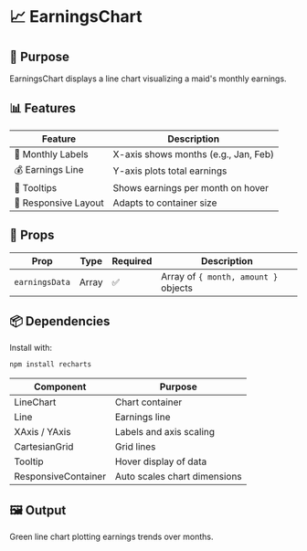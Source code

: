 # 📈 EarningsChart

## 📌 Purpose
EarningsChart displays a line chart visualizing a maid's monthly earnings.

## 📊 Features

| Feature               | Description                                       |
|------------------------|---------------------------------------------------|
| 📅 Monthly Labels      | X-axis shows months (e.g., Jan, Feb)              |
| 💰 Earnings Line       | Y-axis plots total earnings                       |
| 🧭 Tooltips            | Shows earnings per month on hover                 |
| 📱 Responsive Layout   | Adapts to container size                          |

## 🧩 Props

| Prop           | Type   | Required | Description                          |
|----------------|--------|----------|--------------------------------------|
| `earningsData` | Array  | ✅        | Array of `{ month, amount }` objects |

## 📦 Dependencies

Install with:
```bash
npm install recharts
```

| Component            | Purpose                        |
|----------------------|--------------------------------|
| LineChart            | Chart container                |
| Line                 | Earnings line                  |
| XAxis / YAxis        | Labels and axis scaling        |
| CartesianGrid        | Grid lines                     |
| Tooltip              | Hover display of data          |
| ResponsiveContainer  | Auto scales chart dimensions   |

## 🖼️ Output
Green line chart plotting earnings trends over months.